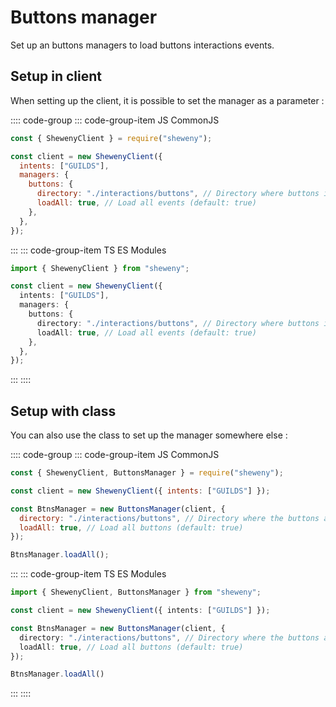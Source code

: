 # Buttons manager

Set up an buttons managers to load buttons interactions events.

## Setup in client

When setting up the client, it is possible to set the manager as a parameter :

:::: code-group
::: code-group-item JS CommonJS

```js
const { ShewenyClient } = require("sheweny");

const client = new ShewenyClient({
  intents: ["GUILDS"],
  managers: {
    buttons: {
      directory: "./interactions/buttons", // Directory where buttons interactions are stored
      loadAll: true, // Load all events (default: true)
    },
  },
});
```

:::
::: code-group-item TS ES Modules

```ts
import { ShewenyClient } from "sheweny";

const client = new ShewenyClient({
  intents: ["GUILDS"],
  managers: {
    buttons: {
      directory: "./interactions/buttons", // Directory where buttons interactions are stored
      loadAll: true, // Load all events (default: true)
    },
  },
});
```

:::
::::

## Setup with class

You can also use the class to set up the manager somewhere else :

:::: code-group
::: code-group-item JS CommonJS

```js
const { ShewenyClient, ButtonsManager } = require("sheweny");

const client = new ShewenyClient({ intents: ["GUILDS"] });

const BtnsManager = new ButtonsManager(client, {
  directory: "./interactions/buttons", // Directory where the buttons are stored
  loadAll: true, // Load all buttons (default: true)
});

BtnsManager.loadAll();
```

:::
::: code-group-item TS ES Modules

```ts
import { ShewenyClient, ButtonsManager } from "sheweny";

const client = new ShewenyClient({ intents: ["GUILDS"] });

const BtnsManager = new ButtonsManager(client, {
  directory: "./interactions/buttons", // Directory where the buttons are stored
  loadAll: true, // Load all buttons (default: true)
});

BtnsManager.loadAll()
```

:::
::::
